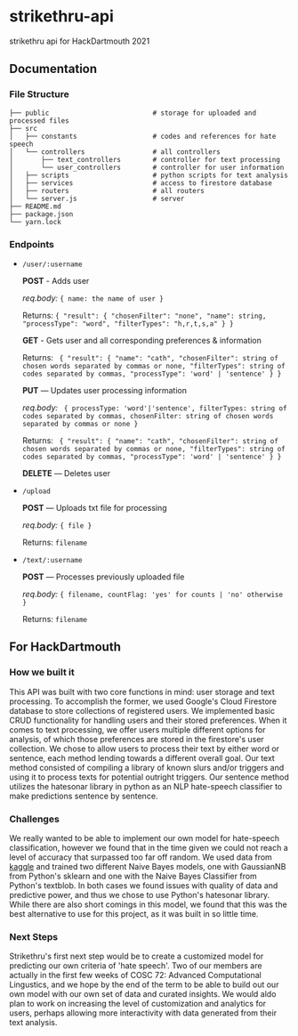 # strikethru-api
strikethru api for HackDartmouth 2021

## Documentation
### File Structure
```
├── public                          # storage for uploaded and processed files
├── src
│   ├── constants                   # codes and references for hate speech
│   └── controllers                 # all controllers
│       ├── text_controllers        # controller for text processing
│       └── user_controllers        # controller for user information
│   ├── scripts                     # python scripts for text analysis
│   ├── services                    # access to firestore database
│   ├── routers                     # all routers
│   └── server.js                   # server
├── README.md
├── package.json
└── yarn.lock
```
### Endpoints
* `/user/:username`
  
  **POST** - Adds user 
  
  *req.body:* `{ name: the name of user }`
  
  Returns: `{ "result": { "chosenFilter": "none", "name": string, "processType": "word", "filterTypes": "h,r,t,s,a" } }`
  
  **GET** - Gets user and all corresponding preferences & information
  
  Returns: ` { "result": { "name": "cath", "chosenFilter": string of chosen words separated by commas or none, "filterTypes": string of codes separated by commas, "processType": 'word' | 'sentence' } }`
  
    **PUT** — Updates user processing information
  
  *req.body:* ` { processType: 'word'|'sentence', filterTypes: string of codes separated by commas, chosenFilter: string of chosen words separated by commas or none }`
  
  Returns: ` { "result": { "name": "cath", "chosenFilter": string of chosen words separated by commas or none, "filterTypes": string of codes separated by commas, "processType": 'word' | 'sentence' } }`
  
    **DELETE** — Deletes user
  
    
 * `/upload`
  
    **POST** — Uploads txt file for processing 
    
   *req.body:* `{ file }`
    
   Returns: `filename`
    
 * `/text/:username`

    **POST** — Processes previously uploaded file 
    
   *req.body:* `{ filename, countFlag: 'yes' for counts | 'no' otherwise }`

   Returns: `filename`
  
## For HackDartmouth
### How we built it
This API was built with two core functions in mind: user storage and text processing. To accomplish the former, we used Google's Cloud Firestore database to store collections of registered users. We implemented basic CRUD functionality for handling users and their stored preferences. When it comes to text processing, we offer users multiple different options for analysis, of which those preferences are stored in the firestore's user collection. We chose to allow users to process their text by either word or sentence, each method lending towards a different overall goal. Our text method consisted of compiling a library of known slurs and/or triggers and using it to process texts for potential outright triggers. Our sentence method utilizes the hatesonar library in python as an NLP hate-speech classifier to make predictions sentence by sentence.

### Challenges
We really wanted to be able to implement our own model for hate-speech classification, however we found that in the time given we could not reach a level of accuracy that surpassed too far off random. We used data from [kaggle](https://www.kaggle.com/usharengaraju/dynamically-generated-hate-speech-dataset) and trained two different Naive Bayes models, one with GaussianNB from Python's sklearn and one with the Naive Bayes Classifier from Python's textblob. In both cases we found issues with quality of data and predictive power, and thus we chose to use Python's hatesonar library. While there are also short comings in this model, we found that this was the best alternative to use for this project, as it was built in so little time.

### Next Steps
Strikethru's first next step would be to create a customized model for predicting our own criteria of 'hate speech'. Two of our members are actually in the first few weeks of COSC 72: Advanced Computational Lingustics, and we hope by the end of the term to be able to build out our own model with our own set of data and curated insights. We would aldo plan to work on increasing the level of customization and analytics for users, perhaps allowing more interactivity with data generated from their text analysis.
